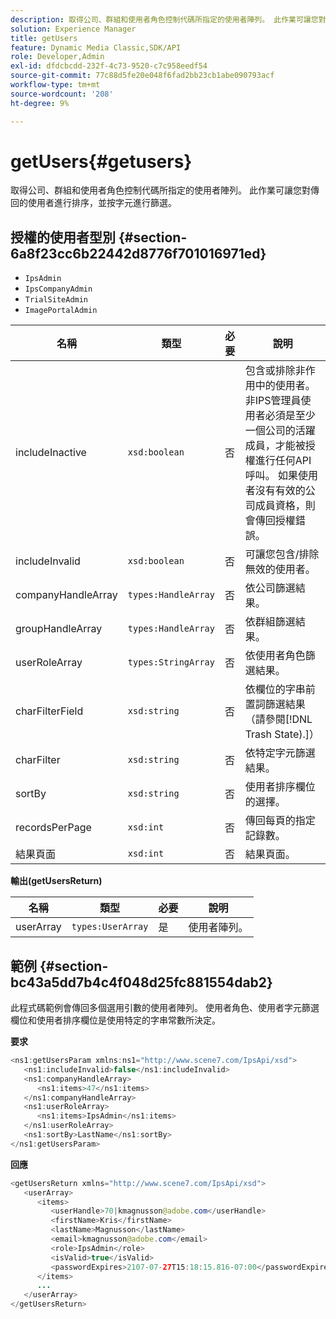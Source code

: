 ```yaml
---
description: 取得公司、群組和使用者角色控制代碼所指定的使用者陣列。 此作業可讓您對傳回的使用者進行排序，並按字元進行篩選。
solution: Experience Manager
title: getUsers
feature: Dynamic Media Classic,SDK/API
role: Developer,Admin
exl-id: dfdcbcdd-232f-4c73-9520-c7c958eedf54
source-git-commit: 77c88d5fe20e048f6fad2bb23cb1abe090793acf
workflow-type: tm+mt
source-wordcount: '208'
ht-degree: 9%

---
```


# getUsers{#getusers}

取得公司、群組和使用者角色控制代碼所指定的使用者陣列。 此作業可讓您對傳回的使用者進行排序，並按字元進行篩選。

## 授權的使用者型別 {#section-6a8f23cc6b22442d8776f701016971ed}

* `IpsAdmin`
* `IpsCompanyAdmin`
* `TrialSiteAdmin`
* `ImagePortalAdmin`


| 名稱 | 類型 | 必要 | 說明 |
|---|---|---|---|
| includeInactive | `xsd:boolean` | 否 | 包含或排除非作用中的使用者。 非IPS管理員使用者必須是至少一個公司的活躍成員，才能被授權進行任何API呼叫。 如果使用者沒有有效的公司成員資格，則會傳回授權錯誤。 |
| includeInvalid | `xsd:boolean` | 否 | 可讓您包含/排除無效的使用者。 |
| companyHandleArray | `types:HandleArray` | 否 | 依公司篩選結果。 |
| groupHandleArray | `types:HandleArray` | 否 | 依群組篩選結果。 |
| userRoleArray | `types:StringArray` | 否 | 依使用者角色篩選結果。 |
| charFilterField | `xsd:string` | 否 | 依欄位的字串前置詞篩選結果（請參閱[!DNL Trash State).]） |
| charFilter | `xsd:string` | 否 | 依特定字元篩選結果。 |
| sortBy | `xsd:string` | 否 | 使用者排序欄位的選擇。 |
| recordsPerPage | `xsd:int` | 否 | 傳回每頁的指定記錄數。 |
| 結果頁面 | `xsd:int` | 否 | 結果頁面。 |

**輸出(getUsersReturn)**

| 名稱 | 類型 | 必要 | 說明 |
|---|---|---|---|
| userArray | `types:UserArray` | 是 | 使用者陣列。 |

## 範例 {#section-bc43a5dd7b4c4f048d25fc881554dab2}

此程式碼範例會傳回多個選用引數的使用者陣列。 使用者角色、使用者字元篩選欄位和使用者排序欄位是使用特定的字串常數所決定。

**要求**

```java
<ns1:getUsersParam xmlns:ns1="http://www.scene7.com/IpsApi/xsd">
   <ns1:includeInvalid>false</ns1:includeInvalid>
   <ns1:companyHandleArray>
      <ns1:items>47</ns1:items>
   </ns1:companyHandleArray>
   <ns1:userRoleArray>
      <ns1:items>IpsAdmin</ns1:items>
   </ns1:userRoleArray>
   <ns1:sortBy>LastName</ns1:sortBy>
</ns1:getUsersParam>
```

**回應**

```java
<getUsersReturn xmlns="http://www.scene7.com/IpsApi/xsd">
   <userArray>
      <items>
         <userHandle>70|kmagnusson@adobe.com</userHandle>
         <firstName>Kris</firstName>
         <lastName>Magnusson</lastName>
         <email>kmagnusson@adobe.com</email>
         <role>IpsAdmin</role>
         <isValid>true</isValid>
         <passwordExpires>2107-07-27T15:18:15.816-07:00</passwordExpires>
      </items>
      ...
   </userArray>
</getUsersReturn>
```
